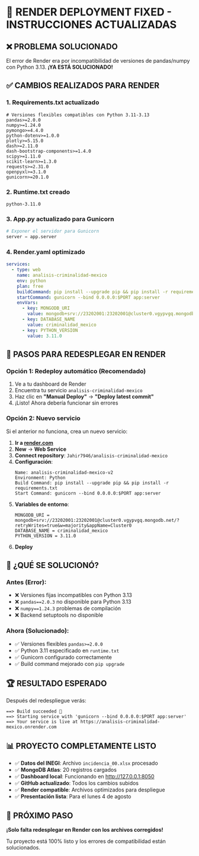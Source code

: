 # 🚀 RENDER DEPLOYMENT FIXED - INSTRUCCIONES ACTUALIZADAS

## ❌ PROBLEMA SOLUCIONADO

El error de Render era por incompatibilidad de versiones de pandas/numpy con Python 3.13. **¡YA ESTÁ SOLUCIONADO!**

## ✅ CAMBIOS REALIZADOS PARA RENDER

### **1. Requirements.txt actualizado**
```
# Versiones flexibles compatibles con Python 3.11-3.13
pandas>=2.0.0
numpy>=1.24.0
pymongo>=4.4.0
python-dotenv>=1.0.0
plotly>=5.15.0
dash>=2.11.0
dash-bootstrap-components>=1.4.0
scipy>=1.11.0
scikit-learn>=1.3.0
requests>=2.31.0
openpyxl>=3.1.0
gunicorn>=20.1.0
```

### **2. Runtime.txt creado**
```
python-3.11.0
```

### **3. App.py actualizado para Gunicorn**
```python
# Exponer el servidor para Gunicorn
server = app.server
```

### **4. Render.yaml optimizado**
```yaml
services:
  - type: web
    name: analisis-criminalidad-mexico
    env: python
    plan: free
    buildCommand: pip install --upgrade pip && pip install -r requirements.txt
    startCommand: gunicorn --bind 0.0.0.0:$PORT app:server
    envVars:
      - key: MONGODB_URI
        value: mongodb+srv://23202001:23202001@cluster0.vgypvgq.mongodb.net/?retryWrites=true&w=majority&appName=Cluster0
      - key: DATABASE_NAME
        value: criminalidad_mexico
      - key: PYTHON_VERSION
        value: 3.11.0
```

## 🔄 PASOS PARA REDESPLEGAR EN RENDER

### **Opción 1: Redeploy automático (Recomendado)**
1. Ve a tu dashboard de Render
2. Encuentra tu servicio `analisis-criminalidad-mexico`
3. Haz clic en **"Manual Deploy"** → **"Deploy latest commit"**
4. ¡Listo! Ahora debería funcionar sin errores

### **Opción 2: Nuevo servicio**
Si el anterior no funciona, crea un nuevo servicio:

1. **Ir a [render.com](https://render.com)**
2. **New** → **Web Service**
3. **Connect repository**: `Jahir7946/analisis-criminalidad-mexico`
4. **Configuración**:
   ```
   Name: analisis-criminalidad-mexico-v2
   Environment: Python
   Build Command: pip install --upgrade pip && pip install -r requirements.txt
   Start Command: gunicorn --bind 0.0.0.0:$PORT app:server
   ```
5. **Variables de entorno**:
   ```
   MONGODB_URI = mongodb+srv://23202001:23202001@cluster0.vgypvgq.mongodb.net/?retryWrites=true&w=majority&appName=Cluster0
   DATABASE_NAME = criminalidad_mexico
   PYTHON_VERSION = 3.11.0
   ```
6. **Deploy**

## 🎯 ¿QUÉ SE SOLUCIONÓ?

### **Antes (Error)**:
- ❌ Versiones fijas incompatibles con Python 3.13
- ❌ `pandas==2.0.3` no disponible para Python 3.13
- ❌ `numpy==1.24.3` problemas de compilación
- ❌ Backend setuptools no disponible

### **Ahora (Solucionado)**:
- ✅ Versiones flexibles `pandas>=2.0.0`
- ✅ Python 3.11 especificado en `runtime.txt`
- ✅ Gunicorn configurado correctamente
- ✅ Build command mejorado con `pip upgrade`

## 🏆 RESULTADO ESPERADO

Después del redespliegue verás:
```
==> Build succeeded 🎉
==> Starting service with 'gunicorn --bind 0.0.0.0:$PORT app:server'
==> Your service is live at https://analisis-criminalidad-mexico.onrender.com
```

## 📊 PROYECTO COMPLETAMENTE LISTO

- ✅ **Datos del INEGI**: Archivo `incidencia_00.xlsx` procesado
- ✅ **MongoDB Atlas**: 20 registros cargados
- ✅ **Dashboard local**: Funcionando en http://127.0.0.1:8050
- ✅ **GitHub actualizado**: Todos los cambios subidos
- ✅ **Render compatible**: Archivos optimizados para despliegue
- ✅ **Presentación lista**: Para el lunes 4 de agosto

## 🚀 PRÓXIMO PASO

**¡Solo falta redesplegar en Render con los archivos corregidos!**

Tu proyecto está 100% listo y los errores de compatibilidad están solucionados.
